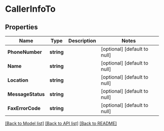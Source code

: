 # CallerInfoTo

## Properties
Name | Type | Description | Notes
------------ | ------------- | ------------- | -------------
**PhoneNumber** | **string** |  | [optional] [default to null]
**Name** | **string** |  | [optional] [default to null]
**Location** | **string** |  | [optional] [default to null]
**MessageStatus** | **string** |  | [optional] [default to null]
**FaxErrorCode** | **string** |  | [optional] [default to null]

[[Back to Model list]](../README.md#documentation-for-models) [[Back to API list]](../README.md#documentation-for-api-endpoints) [[Back to README]](../README.md)


